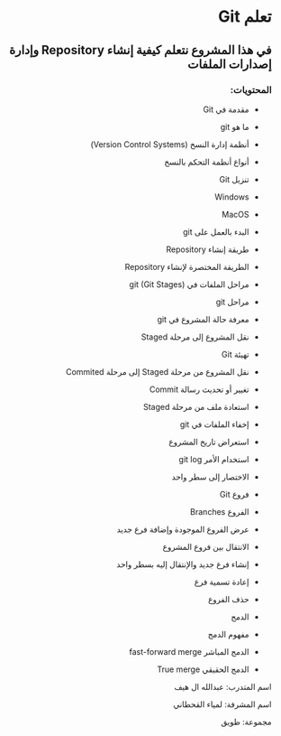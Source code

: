 <div dir="rtl">

# تعلم Git

## في هذا المشروع نتعلم كيفية إنشاء Repository وإدارة إصدارات الملفات

### المحتويات:

* مقدمة في Git
*   ما هو git
*   أنظمة إدارة النسخ (Version Control Systems)
*   أنواع أنظمة التحكم بالنسخ

* تنزيل Git
*   Windows
*   MacOS

* البدء بالعمل على git
*   طريقة إنشاء Repository
*   الطريقة المختصرة لإنشاء Repository

* مراحل الملفات في git (Git Stages)
*   مراحل git
*   معرفة حالة المشروع في git
*   نقل المشروع إلى مرحلة Staged
*   تهيئة Git
*   نقل المشروع من مرحلة Staged إلى مرحلة Commited
*   تغيير أو تحديث رسالة Commit
*   استعادة ملف من مرحلة Staged
*   إخفاء الملفات في git

* استعراض تاريخ المشروع
*   استخدام الأمر git log
*   الاختصار إلى سطر واحد

* فروع Git
*   الفروع Branches
*   عرض الفروع الموجودة وإضافة فرع جديد
*   الانتقال بين فروع المشروع
*   إنشاء فرع جديد والإنتقال إليه بسطر واحد
*   إعادة تسمية فرع
*   حذف الفروع

* الدمج
*   مفهوم الدمج
*   الدمج المباشر fast-forward merge
*   الدمج الحقيقي True merge




اسم المتدرب: عبدالله ال هيف

اسم المشرفة: لمياء القحطاني

مجموعة: طويق

</div>
